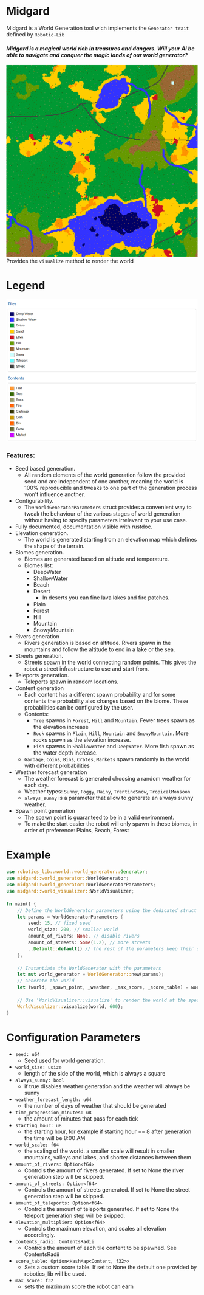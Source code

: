 # Midgard

Midgard is a World Generation tool wich implements the `Generator trait` defined by `Robotic-Lib`

#### *Midgard is a magical world rich in treasures and dangers. Will your AI be able to navigate and conquer the magic lands of our world generator?*

![](misc/world_render.png)
Provides the `visualize` method to render the world

# Legend

![](misc/legend.png)

### Features:
- Seed based generation.
    - All random elements of the world generation follow the provided seed and are independent of one another,
      meaning the world is 100% reproducible and tweaks to one part of the generation process won't influence 
      another.
- Configurability.
    - The `WorldGeneratorParameters` struct provides a convenient way to tweak the behaviour of the various
      stages of world generation without having to specify parameters irrelevant to your use case.
- Fully documented, documentation visible with rustdoc.
- Elevation generation.
    - The world is generated starting from an elevation map which defines the shape of the terrain.
- Biomes generation.
    - Biomes are generated based on altitude and temperature.
    - Biomes list:
        - DeepWater
        - ShallowWater
        - Beach
        - Desert
          - In deserts you can fine lava lakes and fire patches.
        - Plain
        - Forest
        - Hill
        - Mountain
        - SnowyMountain
- Rivers generation
    - Rivers generation is based on altitude. Rivers spawn in the mountains and follow the altitude to end in a lake or the sea.
- Streets generation.
    - Streets spawn in the world connecting random points. This gives the robot a street infrastructure to use and start from.
- Teleports generation.
    - Teleports spawn in random locations.
- Content generation
    - Each content has a different spawn probability and for some contents the probability also changes based on the biome.
      These probabilities can be configured by the user.
    - Contents:
        - `Tree` spawns in `Forest`, `Hill` and `Mountain`. Fewer trees spawn as the elevation increase
        - `Rock` spawns in `Plain`, `Hill`, `Mountain` and `SnowyMountain`. More rocks spawn as the elevation increase.
        - `Fish` spawns in `ShallowWater` and `DeepWater`. More fish spawn as the water depth increase.
    - `Garbage`, `Coins`, `Bins`, `Crates`, `Markets` spawn randomly in the world with different probabilities
- Weather forecast generation
    - The weather forecast is generated choosing a random weather for each day.
    - Weather types: `Sunny`, `Foggy`, `Rainy`, `TrentinoSnow`, `TropicalMonsoon`
    - `always_sunny` is a parameter that allow to generate an always sunny weather.
- Spawn point generation
    - The spawn point is guaranteed to be in a valid environment.
    - To make the start easier the robot will only spawn in these biomes, in order of preference: Plains, Beach, Forest


# Example

```rust
use robotics_lib::world::world_generator::Generator;
use midgard::world_generator::WorldGenerator;
use midgard::world_generator::WorldGeneratorParameters;
use midgard::world_visualizer::WorldVisualizer;

fn main() {
    // Define the WorldGenerator parameters using the dedicated struct
    let params = WorldGeneratorParameters {
        seed: 15, // fixed seed
        world_size: 200, // smaller world
        amount_of_rivers: None, // disable rivers
        amount_of_streets: Some(1.2), // more streets
        ..Default::default() // the rest of the parameters keep their default value
    };

    // Instantiate the WorldGenerator with the parameters
    let mut world_generator = WorldGenerator::new(params);
    // Generate the world
    let (world, _spawn_point, _weather, _max_score, _score_table) = world_generator.gen();

    // Use 'WorldVisualizer::visualize' to render the world at the specified resolution
    WorldVisualizer::visualize(world, 600);
}
```

# Configuration Parameters

- `seed: u64`
  - Seed used for world generation.
- `world_size: usize`
  - length of the side of the world, which is always a square
- `always_sunny: bool`
  - if true disables weather generation and the weather will always be sunny
- `weather_forecast_length: u64`
  - the number of days of weather that should be generated
- `time_progression_minutes: u8`
  - the amount of minutes that pass for each tick
- `starting_hour: u8`
  - the starting hour, for example if starting hour == 8 after generation the time will be 8:00 AM
- `world_scale: f64`
  - the scaling of the world. a smaller scale will result in smaller mountains, valleys and lakes, 
   and shorter distances between them
- `amount_of_rivers: Option<f64>`
  - Controls the amount of rivers generated. If set to None the river generation step will be skipped.
- `amount_of_streets: Option<f64>`
  - Controls the amount of streets generated. If set to None the street generation step will be skipped.
- `amount_of_teleports: Option<f64>`
  - Controls the amount of teleports generated. If set to None the teleport generation step will be skipped.
- `elevation_multiplier: Option<f64>`
  - Controls the maximum elevation, and scales all elevation accordingly.
- `contents_radii: ContentsRadii`
  - Controls the amount of each tile content to be spawned. See ContentsRadii
- `score_table: Option<HashMap<Content, f32>>`
  - Sets a custom score table. If set to None the default one provided by robotics_lib will be used.
- `max_score: f32`
  - sets the maximum score the robot can earn
